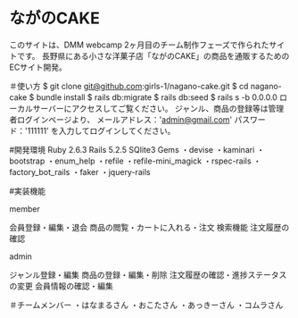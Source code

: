 # ながのCAKE
このサイトは、DMM webcamp 2ヶ月目のチーム制作フェーズで作られたサイトです。
長野県にある小さな洋菓子店「ながのCAKE」の商品を通販するためのECサイト開発。

＃使い方
$ git clone git@github.com:girls-1/nagano-cake.git
$ cd nagano-cake
$ bundle install
$ rails db:migrate
$ rails db:seed
$ rails s -b 0.0.0.0
ローカルサーバーにアクセスしてご覧ください。
ジャンル、商品の登録等は管理者ログインページより、
メールアドレス：'admin@gmail.com'
パスワード：'111111'
を入力してログインしてください。

#開発環境
Ruby 2.6.3
Rails 5.2.5
SQlite3 
Gems
    ・devise
    ・kaminari
    ・bootstrap
    ・enum_help
    ・refile
    ・refile-mini_magick
    ・rspec-rails
    ・factory_bot_rails
    ・faker
    ・jquery-rails
    
#実装機能

member

会員登録・編集・退会
商品の閲覧・カートに入れる・注文
検索機能
注文履歴の確認

admin

ジャンル登録・編集
商品の登録・編集・削除
注文履歴の確認・進捗ステータスの変更
会員情報の確認・編集

＃チームメンバー
・はなまるさん
・おこたさん
・あっきーさん
・コムラさん